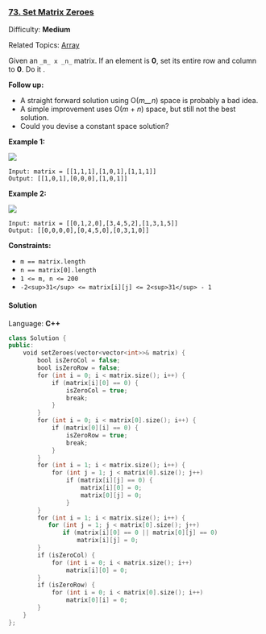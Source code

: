 ### [73\. Set Matrix Zeroes](https://leetcode.com/problems/set-matrix-zeroes/)

Difficulty: **Medium**

Related Topics: [Array](https://leetcode.com/tag/array/)

Given an `_m_ x _n_` matrix. If an element is **0**, set its entire row and column to **0**. Do it .

**Follow up:**

- A straight forward solution using O(_m\_\_n_) space is probably a bad idea.
- A simple improvement uses O(_m_ + _n_) space, but still not the best solution.
- Could you devise a constant space solution?

**Example 1:**

![](https://assets.leetcode.com/uploads/2020/08/17/mat1.jpg)

```
Input: matrix = [[1,1,1],[1,0,1],[1,1,1]]
Output: [[1,0,1],[0,0,0],[1,0,1]]
```

**Example 2:**

![](https://assets.leetcode.com/uploads/2020/08/17/mat2.jpg)

```
Input: matrix = [[0,1,2,0],[3,4,5,2],[1,3,1,5]]
Output: [[0,0,0,0],[0,4,5,0],[0,3,1,0]]
```

**Constraints:**

- `m == matrix.length`
- `n == matrix[0].length`
- `1 <= m, n <= 200`
- `-2<sup>31</sup> <= matrix[i][j] <= 2<sup>31</sup> - 1`

#### Solution

Language: **C++**

```c++
class Solution {
public:
    void setZeroes(vector<vector<int>>& matrix) {
        bool isZeroCol = false;
        bool isZeroRow = false;
        for (int i = 0; i < matrix.size(); i++) {
            if (matrix[i][0] == 0) {
                isZeroCol = true;
                break;
            }
        }
        for (int i = 0; i < matrix[0].size(); i++) {
            if (matrix[0][i] == 0) {
                isZeroRow = true;
                break;
            }
        }
        for (int i = 1; i < matrix.size(); i++) {
            for (int j = 1; j < matrix[0].size(); j++)
                if (matrix[i][j] == 0) {
                    matrix[i][0] = 0;
                    matrix[0][j] = 0;
                }
        }
        for (int i = 1; i < matrix.size(); i++) {
           for (int j = 1; j < matrix[0].size(); j++)
               if (matrix[i][0] == 0 || matrix[0][j] == 0)
                   matrix[i][j] = 0;
        }
        if (isZeroCol) {
            for (int i = 0; i < matrix.size(); i++)
                matrix[i][0] = 0;
        }
        if (isZeroRow) {
            for (int i = 0; i < matrix[0].size(); i++)
                matrix[0][i] = 0;
        }
    }
};
```
